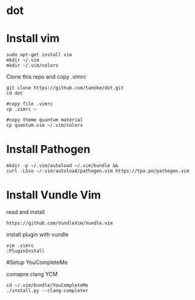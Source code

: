 # dot

# Install vim
```
sudo apt-get install vim
mkdir ~/.vim
mkdir ~/.vim/colors
```
Clone this repo and copy .vimrc
```
git clone https://github.com/tanoke/dot.git
cd dot

#copy file .vimrc
cp .vimrc ~

#copy theme quantum material
cp quantum.vim ~/.vim/colors

```

# Install Pathogen
```
mkdir -p ~/.vim/autoload ~/.vim/bundle &&
curl -LSso ~/.vim/autoload/pathogen.vim https://tpo.pe/pathogen.vim
```

# Install Vundle Vim
read and install
```
https://github.com/VundleVim/Vundle.vim
```

install plugin with vundle
```
vim .vimrc
:PluginInstall
```

#Setup YouCompleteMe

comapre clang YCM
```
cd ~/.vim/bundle/YouCompleteMe
./install.py --clang-completer
```


